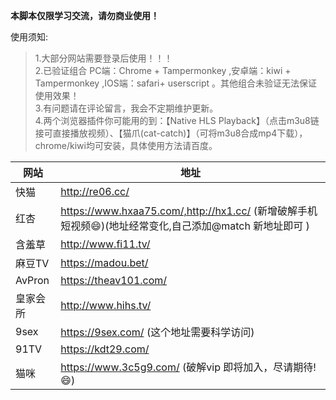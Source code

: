 **本脚本仅限学习交流，请勿商业使用！**

使用须知:
>1.大部分网站需要登录后使用！！！<br>
>2.已验证组合 PC端：Chrome + Tampermonkey ,安卓端：kiwi + Tampermonkey ,IOS端：safari+ userscript 。其他组合未验证无法保证使用效果！<br>
>3.有问题请在评论留言，我会不定期维护更新。<br>
>4.两个浏览器插件你可能用的到：【Native HLS Playback】（点击m3u8链接可直接播放视频）、【猫爪(cat-catch)】（可将m3u8合成mp4下载），chrome/kiwi均可安装，具体使用方法请百度。

|网站|地址|
| --- | --- |
|快猫|http://re06.cc/|
|红杏|https://www.hxaa75.com/,http://hx1.cc/ (新增破解手机短视频😄)(地址经常变化,自己添加@match 新地址即可 )|
|含羞草|http://www.fi11.tv/|
|麻豆TV|https://madou.bet/|
|AvPron|https://theav101.com/|
|皇家会所|http://www.hihs.tv/|
|9sex|https://9sex.com/ (这个地址需要科学访问)|
|91TV|https://kdt29.com/|
|猫咪|https://www.3c5g9.com/ (破解vip 即将加入，尽请期待!😄)|
